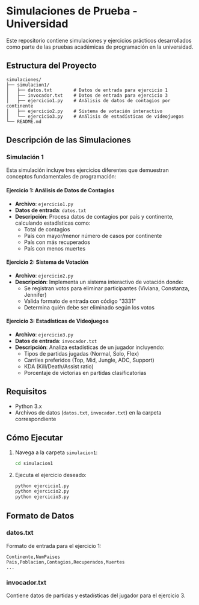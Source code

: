 # Simulaciones de Prueba - Universidad

Este repositorio contiene simulaciones y ejercicios prácticos desarrollados como parte de las pruebas académicas de programación en la universidad.

## Estructura del Proyecto

```
simulaciones/
├── simulacion1/
│   ├── datos.txt        # Datos de entrada para ejercicio 1
│   ├── invocador.txt    # Datos de entrada para ejercicio 3
│   ├── ejercicio1.py    # Análisis de datos de contagios por continente
│   ├── ejercicio2.py    # Sistema de votación interactivo
│   └── ejercicio3.py    # Análisis de estadísticas de videojuegos
└── README.md
```

## Descripción de las Simulaciones

### Simulación 1

Esta simulación incluye tres ejercicios diferentes que demuestran conceptos fundamentales de programación:

#### Ejercicio 1: Análisis de Datos de Contagios
- **Archivo**: `ejercicio1.py`
- **Datos de entrada**: `datos.txt`
- **Descripción**: Procesa datos de contagios por país y continente, calculando estadísticas como:
  - Total de contagios
  - País con mayor/menor número de casos por continente
  - País con más recuperados
  - País con menos muertes

#### Ejercicio 2: Sistema de Votación
- **Archivo**: `ejercicio2.py`
- **Descripción**: Implementa un sistema interactivo de votación donde:
  - Se registran votos para eliminar participantes (Viviana, Constanza, Jennifer)
  - Valida formato de entrada con código "3331"
  - Determina quién debe ser eliminado según los votos

#### Ejercicio 3: Estadísticas de Videojuegos
- **Archivo**: `ejercicio3.py`
- **Datos de entrada**: `invocador.txt`
- **Descripción**: Analiza estadísticas de un jugador incluyendo:
  - Tipos de partidas jugadas (Normal, Solo, Flex)
  - Carriles preferidos (Top, Mid, Jungle, ADC, Support)
  - KDA (Kill/Death/Assist ratio)
  - Porcentaje de victorias en partidas clasificatorias

## Requisitos

- Python 3.x
- Archivos de datos (`datos.txt`, `invocador.txt`) en la carpeta correspondiente

## Cómo Ejecutar

1. Navega a la carpeta `simulacion1`:
   ```bash
   cd simulacion1
   ```

2. Ejecuta el ejercicio deseado:
   ```bash
   python ejercicio1.py
   python ejercicio2.py
   python ejercicio3.py
   ```

## Formato de Datos

### datos.txt
Formato de entrada para el ejercicio 1:
```
Continente,NumPaises
Pais,Poblacion,Contagios,Recuperados,Muertes
...
```

### invocador.txt
Contiene datos de partidas y estadísticas del jugador para el ejercicio 3.